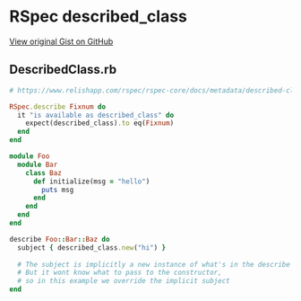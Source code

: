 # RSpec described_class

[View original Gist on GitHub](https://gist.github.com/Integralist/6912a6ad05754dc0e9dc)

## DescribedClass.rb

```ruby
# https://www.relishapp.com/rspec/rspec-core/docs/metadata/described-class

RSpec.describe Fixnum do
  it "is available as described_class" do
    expect(described_class).to eq(Fixnum)
  end
end

module Foo
  module Bar
    class Baz
      def initialize(msg = "hello")
        puts msg
      end
    end
  end
end

describe Foo::Bar::Baz do
  subject { described_class.new("hi") }
  
  # The subject is implicitly a new instance of what's in the describe block.
  # But it wont know what to pass to the constructor, 
  # so in this example we override the implicit subject
end
```

